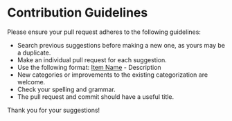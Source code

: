 # Contribution Guidelines

Please ensure your pull request adheres to the following guidelines:

+ Search previous suggestions before making a new one, as yours may be a duplicate.
+ Make an individual pull request for each suggestion.
+ Use the following format: [Item Name](link) - Description
+ New categories or improvements to the existing categorization are welcome.
+ Check your spelling and grammar.
+ The pull request and commit should have a useful title.

Thank you for your suggestions!